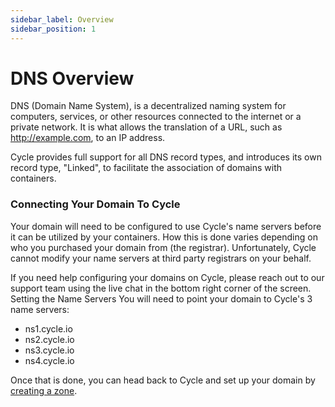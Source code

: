 ```yaml
---
sidebar_label: Overview
sidebar_position: 1
---
```


# DNS Overview
DNS (Domain Name System), is a decentralized naming system for computers, services, or other resources connected to the internet or a private network. It is what allows the translation of a URL, such as http://example.com, to an IP address.

Cycle provides full support for all DNS record types, and introduces its own record type, "Linked", to facilitate the association of domains with containers.

### Connecting Your Domain To Cycle
Your domain will need to be configured to use Cycle's name servers before it can be utilized by your containers. How this is done varies depending on who you purchased your domain from (the registrar). Unfortunately, Cycle cannot modify your name servers at third party registrars on your behalf.

If you need help configuring your domains on Cycle, please reach out to our support team using the live chat in the bottom right corner of the screen.
Setting the Name Servers
You will need to point your domain to Cycle's 3 name servers:

* ns1.cycle.io
* ns2.cycle.io
* ns3.cycle.io
* ns4.cycle.io

Once that is done, you can head back to Cycle and set up your domain by [creating a zone](https://docs.cycle.io/docs/dns/zones/managing-dns-zones).